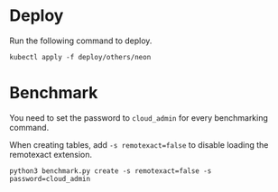 # Deploy

Run the following command to deploy.
```
kubectl apply -f deploy/others/neon
```

# Benchmark

You need to set the password to `cloud_admin` for every benchmarking command.

When creating tables, add `-s remotexact=false` to disable loading the remotexact extension.
```
python3 benchmark.py create -s remotexact=false -s password=cloud_admin
```